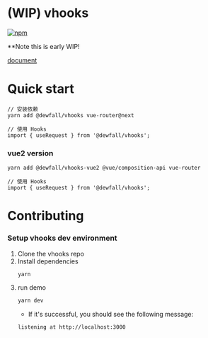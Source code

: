 # (WIP) vhooks

[![npm](https://img.shields.io/npm/v/@dewfall/vhooks)](https://www.npmjs.com/package/@dewfall/vhooks)

**Note this is early WIP!

[document](https://dewfall123.github.io/vhooks/)

# Quick start

```
// 安装依赖
yarn add @dewfall/vhooks vue-router@next

// 使用 Hooks
import { useRequest } from '@dewfall/vhooks';
```

### vue2 version

```
yarn add @dewfall/vhooks-vue2 @vue/composition-api vue-router

// 使用 Hooks
import { useRequest } from '@dewfall/vhooks';
```

# Contributing

### Setup vhooks dev environment

1. Clone the vhooks repo
1. Install dependencies
    ```
    yarn
    ```
2. run demo
    ```bash
    yarn dev
    ```
    - If it's successful, you should see the following message:
    ```
    listening at http://localhost:3000
    ```